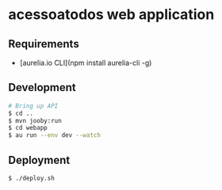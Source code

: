 # acessoatodos web application

## Requirements

* [aurelia.io CLI](npm install aurelia-cli -g)

## Development
```bash
# Bring up API
$ cd ..
$ mvn jooby:run
$ cd webapp
$ au run --env dev --watch
```

## Deployment
```bash
$ ./deploy.sh
```